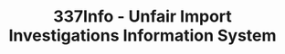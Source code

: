 ---
layout: default
bigquery: https://console.cloud.google.com/bigquery?p=patents-public-data&d=usitc_investigations&page=dataset&project=sheets-management-319211
citation: US International Trade Commission 337Info Unfair Import Investigations Information
  System
contributors: US International Trade Comission
cost: None
description: US International Trade Commission 337Info Unfair Import Investigations
  Information System contains data on investigations done under Section 337. Section
  337 declares the infringement of certain statutory intellectual property rights
  and other forms of unfair competition in import trade to be unlawful practices.
  Most Section 337 investigations involve allegations of patent or registered trademark
  infringement.
documentation: FAQ and tutorial available on the site
last_edit: 04/05/2022, 15:48:18
location: https://pubapps2.usitc.gov/337external/
maintained_by: US International Trade Comission
schema_fields:
- actualStartDateEvidHear
- actualEndDateEvidHear
- finalDetNoViolation
- endDateMarkmanHearing
- htsNumbers
- startDateMarkmanHearing
- patentNumbers
- teoIdIssueDate
- internalRemand
- currentStatus
- dateOfPublicationFrNotice
- copyrightNumbers
- dateCreated
- investigationNo
- docketNo
- ouiiParticipation
- finalDetViolation
- issueDateOtherNonFinal
- scheduledEndDateEvidHear
- scheduledStartDateEvidHear
- trademarkNumbers
- patentNumber
- finalIdOnViolationIssue
- markmanHearing
- currentActiveALJ
- teoIdDueDate
- gcAttorney
- dateComplaintFiled
- title
- respondent
- teoReliefGranted
- finalIdOnViolationDue
- investigationType
- targetDate
- cafcAppeals
- id
- aljAssigned
- complainant
- investigationTermDate
- lastUpdated
- teoProceedingInvolved
- ouiiAttorney
- publication_number
- reportingRequirements
- invUnfairAct
shortname: unfair_import_investigations
tags:
- import
- legal
- trade
timeframe: 2008-2021 (prior to 2008 downloadable as a JSON file)
title: 337Info - Unfair Import Investigations Information System
uuid: 2721f5ec-e599-4890-9265-9706719fc71e
---